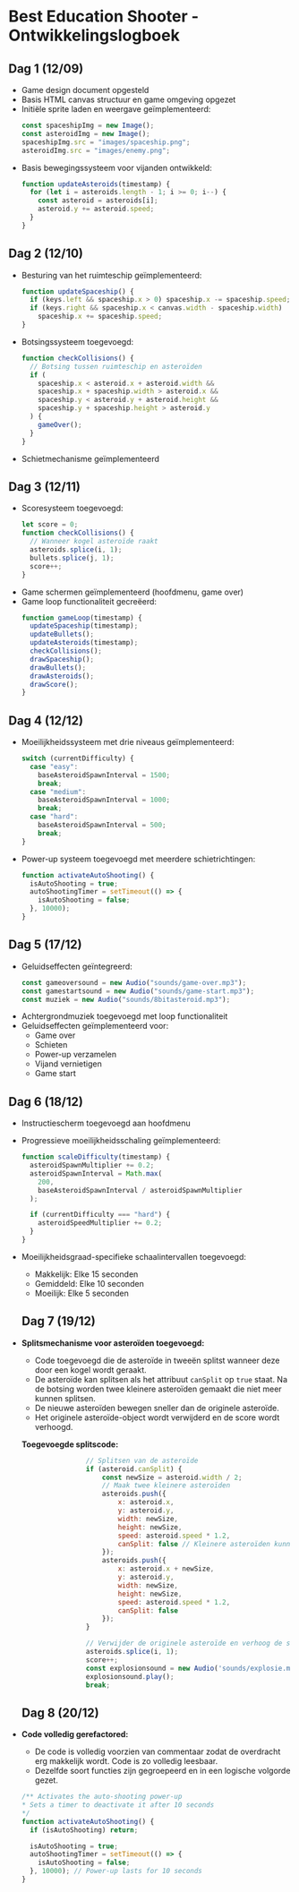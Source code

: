 # Best Education Shooter - Ontwikkelingslogboek

## Dag 1 (12/09)

- Game design document opgesteld
- Basis HTML canvas structuur en game omgeving opgezet
- Initiële sprite laden en weergave geïmplementeerd:
  ```javascript
  const spaceshipImg = new Image();
  const asteroidImg = new Image();
  spaceshipImg.src = "images/spaceship.png";
  asteroidImg.src = "images/enemy.png";
  ```
- Basis bewegingssysteem voor vijanden ontwikkeld:
  ```javascript
  function updateAsteroids(timestamp) {
    for (let i = asteroids.length - 1; i >= 0; i--) {
      const asteroid = asteroids[i];
      asteroid.y += asteroid.speed;
    }
  }
  ```

## Dag 2 (12/10)

- Besturing van het ruimteschip geïmplementeerd:
  ```javascript
  function updateSpaceship() {
    if (keys.left && spaceship.x > 0) spaceship.x -= spaceship.speed;
    if (keys.right && spaceship.x < canvas.width - spaceship.width)
      spaceship.x += spaceship.speed;
  }
  ```
- Botsingssysteem toegevoegd:
  ```javascript
  function checkCollisions() {
    // Botsing tussen ruimteschip en asteroïden
    if (
      spaceship.x < asteroid.x + asteroid.width &&
      spaceship.x + spaceship.width > asteroid.x &&
      spaceship.y < asteroid.y + asteroid.height &&
      spaceship.y + spaceship.height > asteroid.y
    ) {
      gameOver();
    }
  }
  ```
- Schietmechanisme geïmplementeerd

## Dag 3 (12/11)

- Scoresysteem toegevoegd:
  ```javascript
  let score = 0;
  function checkCollisions() {
    // Wanneer kogel asteroïde raakt
    asteroids.splice(i, 1);
    bullets.splice(j, 1);
    score++;
  }
  ```
- Game schermen geïmplementeerd (hoofdmenu, game over)
- Game loop functionaliteit gecreëerd:
  ```javascript
  function gameLoop(timestamp) {
    updateSpaceship(timestamp);
    updateBullets();
    updateAsteroids(timestamp);
    checkCollisions();
    drawSpaceship();
    drawBullets();
    drawAsteroids();
    drawScore();
  }
  ```

## Dag 4 (12/12)

- Moeilijkheidssysteem met drie niveaus geïmplementeerd:
  ```javascript
  switch (currentDifficulty) {
    case "easy":
      baseAsteroidSpawnInterval = 1500;
      break;
    case "medium":
      baseAsteroidSpawnInterval = 1000;
      break;
    case "hard":
      baseAsteroidSpawnInterval = 500;
      break;
  }
  ```
- Power-up systeem toegevoegd met meerdere schietrichtingen:
  ```javascript
  function activateAutoShooting() {
    isAutoShooting = true;
    autoShootingTimer = setTimeout(() => {
      isAutoShooting = false;
    }, 10000);
  }
  ```

## Dag 5 (17/12)

- Geluidseffecten geïntegreerd:
  ```javascript
  const gameoversound = new Audio("sounds/game-over.mp3");
  const gamestartsound = new Audio("sounds/game-start.mp3");
  const muziek = new Audio("sounds/8bitasteroid.mp3");
  ```
- Achtergrondmuziek toegevoegd met loop functionaliteit
- Geluidseffecten geïmplementeerd voor:
  - Game over
  - Schieten
  - Power-up verzamelen
  - Vijand vernietigen
  - Game start

## Dag 6 (18/12)

- Instructiescherm toegevoegd aan hoofdmenu
- Progressieve moeilijkheidsschaling geïmplementeerd:

  ```javascript
  function scaleDifficulty(timestamp) {
    asteroidSpawnMultiplier += 0.2;
    asteroidSpawnInterval = Math.max(
      200,
      baseAsteroidSpawnInterval / asteroidSpawnMultiplier
    );

    if (currentDifficulty === "hard") {
      asteroidSpeedMultiplier += 0.2;
    }
  }
  ```

- Moeilijkheidsgraad-specifieke schaalintervallen toegevoegd:

  - Makkelijk: Elke 15 seconden
  - Gemiddeld: Elke 10 seconden
  - Moeilijk: Elke 5 seconden

  ## Dag 7 (19/12)

- **Splitsmechanisme voor asteroïden toegevoegd:**

  - Code toegevoegd die de asteroïde in tweeën splitst wanneer deze door een kogel wordt geraakt.
  - De asteroïde kan splitsen als het attribuut `canSplit` op `true` staat. Na de botsing worden twee kleinere asteroïden gemaakt die niet meer kunnen splitsen.
  - De nieuwe asteroïden bewegen sneller dan de originele asteroïde.
  - Het originele asteroïde-object wordt verwijderd en de score wordt verhoogd.

  **Toegevoegde splitscode:**

  ```javascript
                  // Splitsen van de asteroïde
                  if (asteroid.canSplit) {
                      const newSize = asteroid.width / 2;
                      // Maak twee kleinere asteroïden
                      asteroids.push({
                          x: asteroid.x,
                          y: asteroid.y,
                          width: newSize,
                          height: newSize,
                          speed: asteroid.speed * 1.2,
                          canSplit: false // Kleinere asteroïden kunnen niet verder splitsen
                      });
                      asteroids.push({
                          x: asteroid.x + newSize,
                          y: asteroid.y,
                          width: newSize,
                          height: newSize,
                          speed: asteroid.speed * 1.2,
                          canSplit: false
                      });
                  }

                  // Verwijder de originele asteroïde en verhoog de score
                  asteroids.splice(i, 1);
                  score++;
                  const explosionsound = new Audio('sounds/explosie.mp3');
                  explosionsound.play();
                  break;
  ```

  ## Dag 8 (20/12)

- **Code volledig gerefactored:**
  - De code is volledig voorzien van commentaar zodat de overdracht erg makkelijk wordt. Code is zo volledig leesbaar.
  - Dezelfde soort functies zijn gegroepeerd en in een logische volgorde gezet.
  ```javascript
  /** Activates the auto-shooting power-up
  * Sets a timer to deactivate it after 10 seconds
  */
  function activateAutoShooting() {
    if (isAutoShooting) return;

    isAutoShooting = true;
    autoShootingTimer = setTimeout(() => {
      isAutoShooting = false;
    }, 10000); // Power-up lasts for 10 seconds
  }

